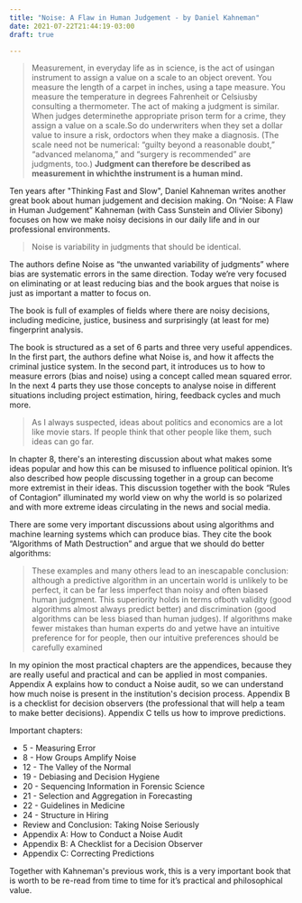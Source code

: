 ```yaml
---
title: "Noise: A Flaw in Human Judgement - by Daniel Kahneman"
date: 2021-07-22T21:44:19-03:00
draft: true

---
```


> Measurement, in everyday life as in science, is the act of usingan instrument to assign a value on a scale to an object orevent. You measure the length of a carpet in inches, using a tape measure. You measure the temperature in degrees Fahrenheit or Celsiusby consulting a thermometer. The act of making a judgment is similar. When judges determinethe appropriate prison term for a crime, they assign a value on a scale.So do underwriters when they set a dollar value to insure a risk, ordoctors when they make a diagnosis. (The scale need not be numerical: “guilty beyond a reasonable doubt,” “advanced melanoma,” and “surgery is recommended” are judgments, too.) **Judgment can therefore be described as measurement in whichthe instrument is a human mind.**

Ten years after "Thinking Fast and Slow", Daniel Kahneman writes another great book about human judgement and decision making. On “Noise: A Flaw in Human Judgement” Kahneman (with Cass Sunstein and Olivier Sibony) focuses on how we make noisy decisions in our daily life and in our professional environments.

> Noise is variability in judgments that should be identical.

The authors define Noise as “the unwanted variability of judgments” where bias are systematic errors in the same direction. Today we’re very focused on eliminating or at least reducing bias and the book argues that noise is just as important a matter to focus on.

The book is full of examples of fields where there are noisy decisions, including medicine, justice, business and surprisingly (at least for me) fingerprint analysis.

The book is structured as a set of 6 parts and three very useful appendices. In the first part, the authors define what Noise is, and how it affects the criminal justice system. In the second part, it introduces us to how to measure errors (bias and noise) using a concept called mean squared error. In the next 4 parts they use those concepts to analyse noise in different situations including project estimation, hiring, feedback cycles and much more.

> As I always suspected, ideas about politics and economics are a lot like movie stars. If people think that other people like them, such ideas can go far.

In chapter 8, there's an interesting discussion about what makes some ideas popular and how this can be misused to influence political opinion. It’s also described how people discussing together in a group can become more extremist in their ideas. This discussion together with the book “Rules of Contagion” illuminated my world view on why the world is so polarized and with more extreme ideas circulating in the news and social media.

There are some very important discussions about using algorithms and machine learning systems which can produce bias. They cite the book “Algorithms of Math Destruction” and argue that we should do better algorithms:

> These examples and many others lead to an inescapable conclusion: although a predictive algorithm in an uncertain world is unlikely to be perfect, it can be far less imperfect than noisy and often ­biased human judgment. This superiority holds in terms ofboth validity (good algorithms almost always predict better) and discrimination (good algorithms can be less biased than human judges). If algorithms make fewer mistakes than human experts do and yetwe have an intuitive preference for for people, then our intuitive preferences should be carefully examined

In my opinion the most practical chapters are the appendices, because they are really useful and practical and can be applied in most companies. Appendix A explains how to conduct a Noise audit, so we can understand how much noise is present in the institution's decision process. Appendix B is a checklist for decision observers (the professional that will help a team to make better decisions). Appendix C tells us how to improve predictions.

Important chapters:

- 5 - Measuring Error
- 8 - How Groups Amplify Noise
- 12 - The Valley of the Normal
- 19 - Debiasing and Decision Hygiene
- 20 - Sequencing Information in Forensic Science
- 21 - Selection and Aggregation in Forecasting
- 22 - Guidelines in Medicine
- 24 - Structure in Hiring
- Review and Conclusion: Taking Noise Seriously
- Appendix A: How to Conduct a Noise Audit
- Appendix B: A Checklist for a Decision Observer
- Appendix C: Correcting Predictions

Together with Kahneman's previous work, this is a very important book that is worth to be re-read from time to time for it’s practical and philosophical value.